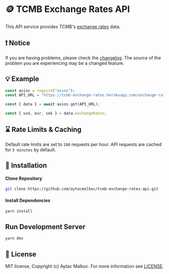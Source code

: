 # 🪙 TCMB Exchange Rates API

This API service provides TCMB's [exchange rates](https://www.tcmb.gov.tr/kurlar/today.xml) data.

## ❗ Notice

If you are having problems, please check the [changelog](https://github.com/aytacmalkoc/tcmb-exchange-rates-api/blob/main/CHANGELOG.md). The source of the problem you are experiencing may be a changed feature.

## 💡 Example

```js
const axios = require("axios");
const API_URL = "https://tcmb-exchange-rates.herokuapp.com/exchange-rates";

const { data } = await axios.get(API_URL);

const { usd, eur, sek } = data.exchangeRates;
```

## ⌛ Rate Limits & Caching

Default rate limits are set to `100` requests per hour. API requests are cached for `5 minutes` by default.

## 🔗 Installation

#### Clone Repository

```bash
git clone https://github.com/aytacmalkoc/tcmb-exchange-rates-api.git
```

#### Install Dependencies

```bash
yarn install
```

## Run Development Server

```bash
yarn dev
```

## 💁 License

MIT license, Copyright (c) Aytac Malkoc. For more information see [LICENSE](https://github.com/aytacmalkoc/tcmb-exchange-rates-api/blob/main/LICENSE.md).
